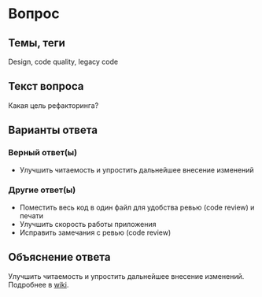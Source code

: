# Вопрос

## Темы, теги

Design, code quality, legacy code

## Текст вопроса

Какая цель рефакторинга?

## Варианты ответа

### Верный ответ(ы)

* Улучшить читаемость и упростить дальнейшее внесение изменений

### Другие ответ(ы)

* Поместить весь код в один файл для удобства ревью (code review) и печати
* Улучшить скорость работы приложения
* Исправить замечания с ревью (code review)

## Объяснение ответа

Улучшить читаемость и упростить дальнейшее внесение изменений. Подробнее в [wiki](https://technical-excellence.ru/wiki/Refactoring).
